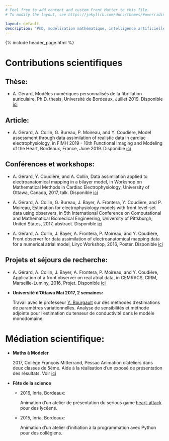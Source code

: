 ```yaml
---
# Feel free to add content and custom Front Matter to this file.
# To modify the layout, see https://jekyllrb.com/docs/themes/#overriding-theme-defaults

layout: default
description: "PhD, modélisation mathématique, intelligence artificielle"
---
```



{% include header_page.html %}

# Contributions scientifiques

## Thèse:

* A. Gérard, Modèles numériques personnalisés de la fibrillation auriculaire,
  Ph.D. thesis, Université de Bordeaux, Juillet 2019. Disponible [ici](https://tel.archives-ouvertes.fr/tel-02297510)

## Article:

* A. Gérard, A. Collin, G. Bureau, P. Moireau, and Y. Coudière, Model assessment
through data assimilation of realistic data in cardiac electrophysiology, in
FIMH 2019 - 10th Functional Imaging and Modeling of the Heart, Bordeaux, France,
June 2019. Disponible [ici](https://hal.inria.fr/hal-02172102)

## Conférences et workshops:

* A. Gérard, Y. Coudière, and A. Collin, Data assimilation applied to
  electroanatomical mapping in a bilayer model, in Workshop on Mathematical
  Methods in Cardiac Electrophysiology, University of Ottawa, Canada, 2017,
  talk. Disponible [ici](http://www.fields.utoronto.ca/activities/17-18/electrophysiology)

* A. Gérard, A. Collin, G. Bureau, J. Bayer, A. Frontera, Y. Coudière, and
  P. Moireau, Estimation for electrophysiology models with front level-set data
  using observers, in 5th International Conference on Computational and
  Mathematical Biomedical Engineering, University of Pittsburgh, United States,
  2017, abstract. Disponible [ici](http://www.compbiomed.net/2017/cmbe-proceedings.htm)

* A. Gérard, A. Collin, J. Bayer, A. Frontera, P. Moireau, and Y. Coudière, Front
  observer for data assimilation of electroanatomical mapping data for a
  numerical atrial model, Liryc Workshop, 2016, Poster. Disponible
  [ici](https://hal.inria.fr/hal-01400776)

## Projets et séjours de recherche:

* A. Gérard, A. Collin, J. Bayer, A. Frontera, P. Moireau, and Y. Coudière,
  Application of a front observer on real atrial data, in CEMRACS, CIRM,
  Marseille-Luminy, 2016, Projet. Disponible [ici](http://smai.emath.fr/cemracs/cemracs16/Projects/Presentations/Session2/4_presentationPhySio.pdf)

* **Université d’Ottawa Mai 2017, 2 semaines:**

  Travail avec le professeur
  [Y. Bourgault](https://mysite.science.uottawa.ca/ybourg/personal.html) sur des
  méthodes d’estimations de paramètres variationnelles. Analyse de sensibilités
  et méthode adjointe pour l’estimation du tenseur de conductivité dans le modèle monodomaine.

# Médiation scientifique:

* **Maths à Modeler**

	2017, Collège François Mitterrand, Pessac
	Animation d’ateliers dans deux classes de 5ème. Aide à la réalisation d’un exposé
	de présentation des résultats. Voir [ici](https://mathsamodeler.labri.fr/)

* **Fête de la science**

	* 2016, Inria, Bordeaux:

      Animation d’un atelier de présentation du serious game
	  [heart-attack](http://heart-attack.fr/) pour des lycéens.

	* 2015, Inria, Bordeaux:

	  Animation d’un atelier d’initiation à la programmation avec Python pour
      des collégiens.
